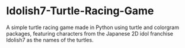 # Idolish7-Turtle-Racing-Game
A simple turtle racing game made in Python using turtle and colorgram packages, featuring characters from the Japanese 2D idol franchise Idolish7 as the names of the turtles. 
